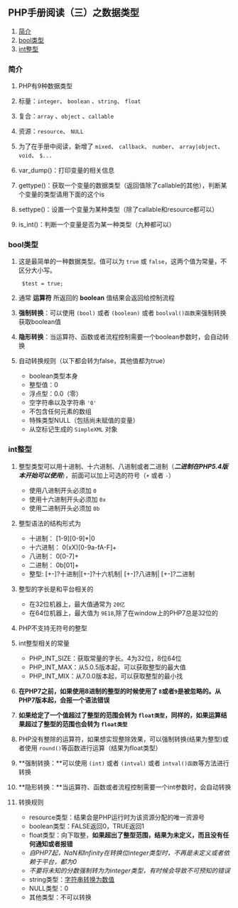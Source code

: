 ## PHP手册阅读（三）之数据类型

1. [简介](#introduction)
2. [bool类型](#boolean)
3. [int整型](#int)

### <span id = "introduction">简介</span>

1. PHP有9种数据类型 
2. 标量：`integer`、 `boolean` 、`string`、 `float`
3. 复合：`array` 、`object` 、`callable`
4. 资源：`resource`、 `NULL`

5. 为了在手册中阅读，新增了 `mixed`、 `callback`、 `number`、 `array|object`、 `void`、 `$...`
6. var_dump()：打印变量的相关信息
7. gettype()：获取一个变量的数据类型（返回值除了callable的其他），判断某个变量的类型请用下面的这个is
8. settype()：设置一个变量为某种类型（除了callable和resource都可以）
9. is_int()：判断一个变量是否为某一种类型（九种都可以）

### <span id = "boolean">bool类型</span>

1. 这是最简单的一种数据类型。值可以为 `true` 或 `false`，这两个值为常量，不区分大小写。

        $test = true;

2. 通常 **运算符** 所返回的 **boolean** 值结果会返回给控制流程
3. **强制转换**：可以使用 `(bool)` 或者 `(boolean)` 或者 `boolval()函数`来强制转换获取boolean值
4. **隐形转换**：当运算符、函数或者流程控制需要一个boolean参数时，会自动转换

5. 自动转换规则（以下都会转为false，其他值都为true）

	+ boolean类型本身
	+ 整型值：0
	+ 浮点型：0.0（零）
	+ 空字符串以及字符串	`'0'`
	+ 不包含任何元素的数组
	+ 特殊类型NULL（包括尚未赋值的变量）
	+ 从空标记生成的 `SimpleXML` 对象

### <span id="int">int整型</span>

1. 整型类型可以用十进制、十六进制、八进制或者二进制（***二进制在PHP5.4版本开始可以使用***），前面可以加上可选的符号（`+` 或者 `-`）

	+ 使用八进制开头必须加 `0`
	+ 使用十六进制开头必须加 `0x`
	+ 使用二进制开头必须加 `0b`

2. 整型语法的结构形式为

	+ 十进制： [1-9][0-9]*|0
	+ 十六进制： 0(xX)[0-9a-fA-F]+
	+ 八进制： 0[0-7]+
	+ 二进制： 0b[01]+
	+ 整型: [+-]?十进制|[+-]?十六机制|	[+-]?八进制|	[+-]?二进制
3. 整型的字长是和平台相关的

	+ 在32位机器上，最大值通常为 `20亿`
	+ 在64位机器上，最大值为 `9E18`,除了在window上的PHP7总是32位的

4. PHP不支持无符号的整型
5. int整型相关的常量

	+ PHP\_INT\_SIZE：获取常量的字长。4为32位，8位64位
	+ PHP\_INT\_MAX：从5.0.5版本起，可以获取整型的最大值
	+ PHP\_INT\_MIX：从7.0.0版本起，可以获取整型的最小找

6. **在PHP7之前，如果使用8进制的整型的时候使用了 `8`或者`9`是被忽略的。从PHP7版本起，会报一个语法错误**
7. **如果给定了一个值超过了整型的范围会转为 `float类型`，同样的，如果运算结果超过了整型的范围也会转为 `float类型`**
8. PHP没有整除的运算符，如果想实现整除效果，可以强制转换(结果为整型)或者使用 `round()`等函数进行运算（结果为float类型）
9. **强制转换：**可以使用 `(int)` 或者 `(intval)` 或者 `intval()函数`等方法进行转换
10. **隐形转换：**当运算符、函数或者流程控制需要一个int参数时，会自动转换		
11. 转换规则
	+ resource类型：结果会是PHP运行时为该资源分配的唯一资源号
	+ boolean类型：FALSE返回0，TRUE返回1
	+ float类型：向下取整，**如果超出了整型范围，结果为未定义，而且没有任何通知或者报错**
	+ *自PHP7起，NaN和Infinity在转换位integer类型时，不再是未定义或者依赖于平台，都为0*	
	+ *不要将未知的分数强制转为为integer类型，有时候会导致不可预知的错误*	
	+ string类型：[字符串转换为数值](#string-to-int)
	+ NULL类型：0
	+ 其他类型：不可以转换